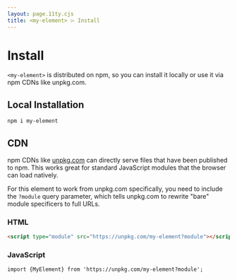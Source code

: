 ```yaml
---
layout: page.11ty.cjs
title: <my-element> ⌲ Install
---
```


# Install

`<my-element>` is distributed on npm, so you can install it locally or use it via npm CDNs like unpkg.com.

## Local Installation

```bash
npm i my-element
```

## CDN

npm CDNs like [unpkg.com]() can directly serve files that have been published to npm. This works great for standard JavaScript modules that the browser can load natively.

For this element to work from unpkg.com specifically, you need to include the `?module` query parameter, which tells unpkg.com to rewrite "bare" module specificers to full URLs.

### HTML

```html
<script type="module" src="https://unpkg.com/my-element?module"></script>
```

### JavaScript

```html
import {MyElement} from 'https://unpkg.com/my-element?module';
```
